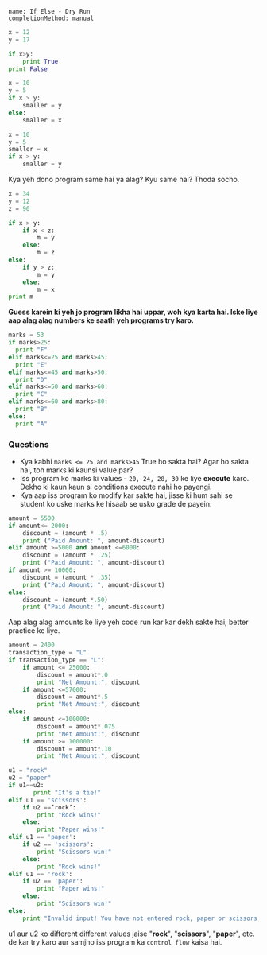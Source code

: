 ```ngMeta
name: If Else - Dry Run
completionMethod: manual
```

```python
x = 12
y = 17

if x>y:
    print True
print False
```

```python
x = 10
y = 5
if x > y:
    smaller = y
else:
    smaller = x
```

```python
x = 10
y = 5
smaller = x
if x > y:
    smaller = y
```
Kya yeh dono program same hai ya alag? Kyu same hai? Thoda socho.

```python
x = 34
y = 12
z = 90

if x > y:
    if x < z:
        m = y
    else:
        m = z
else: 
    if y > z:
        m = y
    else:
        m = x
print m
```
**Guess karein ki yeh jo program likha hai uppar, woh kya karta hai. Iske liye aap alag alag numbers ke saath yeh programs try karo.**

```python
marks = 53
if marks>25:
  print "F"
elif marks<=25 and marks>45:
  print "E"
elif marks<=45 and marks>50:
  print "D"
elif marks<=50 and marks>60:
  print "C"
elif marks<=60 and marks>80:
  print "B"
else:
  print "A"
```

### Questions
- Kya kabhi `marks <= 25 and marks>45` True ho sakta hai? Agar ho sakta hai, toh marks ki kaunsi value par?
- Iss program ko marks ki values - `20, 24, 28, 30` ke liye **execute** karo. Dekho ki kaun kaun si conditions execute nahi ho payengi.
- Kya aap iss program ko modify kar sakte hai, jisse ki hum sahi se student ko uske marks ke hisaab se usko grade de payein.

```python
amount = 5500
if amount<= 2000:
    discount = (amount * .5)
    print ("Paid Amount: ", amount-discount)
elif amount >=5000 and amount <=6000:
    discount = (amount * .25)
    print ("Paid Amount: ", amount-discount)
if amount >= 10000:
    discount = (amount * .35)
    print ("Paid Amount: ", amount-discount)
else:
    discount = (amount *.50)
    print ("Paid Amount: ", amount-discount)
```
Aap alag alag amounts ke liye yeh code run kar kar dekh sakte hai, better practice ke liye.


```python
amount = 2400
transaction_type = "L"
if transaction_type == "L":
    if amount <= 25000:
        discount = amount*.0
        print "Net Amount:", discount
    if amount <=57000:
        discount = amount*.5
        print "Net Amount:", discount
else:
    if amount <=100000:
        discount = amount*.075
        print "Net Amount:", discount
    if amount >= 100000:
        discount = amount*.10
        print "Net Amount:", discount
```

```python
u1 = "rock"
u2 = "paper"
if u1==u2:
       print "It's a tie!"
elif u1 == 'scissors':
    if u2 ==’rock’:
        print "Rock wins!"
    else:
        print "Paper wins!"
elif u1 == 'paper':
    if u2 == 'scissors':
        print "Scissors win!"
    else:
        print "Rock wins!"
elif u1 == 'rock':
    if u2 == 'paper':
        print "Paper wins!"
    else:
        print "Scissors win!"
else:
    print "Invalid input! You have not entered rock, paper or scissors, try again."
```

u1 aur u2 ko different different values jaise "**rock**", "**scissors**", "**paper**", etc. de kar try karo aur samjho iss program ka `control flow` kaisa hai.